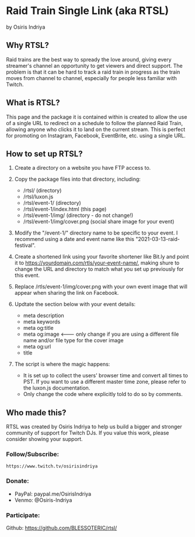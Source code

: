 # Raid Train Single Link (aka RTSL)
by Osiris Indriya

## Why RTSL?
Raid trains are the best way to spready the love around, giving every streamer's channel an opportunity to get viewers and direct support. The problem is that it can be hard to track a raid train in progress as the train moves from channel to channel, especially for people less familiar with Twitch.



## What is RTSL?
This page and the package it is contained within is created to allow the use of a single URL to redirect on a schedule to follow the planned Raid Train, allowing anyone who clicks it to land on the current stream. This is perfect for promoting on Instagram, Facebook, EventBrite, etc. using a single URL.


## How to set up RTSL?

1. Create a directory on a website you have FTP access to.

2. Copy the package files into that directory, including:
	- /rtsl/ (directory)
	- /rtsl/luxon.js
	- /rtsl/event-1/ (directory)
	- /rtsl/event-1/index.html (this page)
	- /rtsl/event-1/img/ (directory - do not change!)
	- /rtsl/event-1/img/cover.png (social share image for your event)

3. Modify the "/event-1/" directory name to be specific to your event. I recommend using a date and event name like this "2021-03-13-raid-festival".

4. Create a shortened link using your favorite shortener like Bit.ly and point it to https://yourdomain.com/rtls/your-event-name/, making shure to change the URL and directory to match what you set up previously for this event.

5. Replace /rtls/event-1/img/cover.png with your own event image that will appear when sharing the link on Facebook.

6. Updtate the <head> section below with your event details:
	- meta description
	- meta keywords
	- meta og:title
	- meta og:image <--- only change if you are using a different file name and/or file type for the cover image
	- meta og:url
	- title

7. The script is where the magic happens: 
	- It is set up to collect the users' browser time and convert all times to PST. If you want to use a different master time zone, please refer to the luxon.js documentation.
	- Only change the code where explicitly told to do so by comments.


## Who made this?
RTSL was created by Osiris Indriya to help us build a bigger and stronger community of support for Twitch DJs. If you value this work, please consider showing your support.

### Follow/Subscribe: 
	https://www.twitch.tv/osirisindriya

### Donate:
- PayPal: paypal.me/OsirisIndriya
- Venmo: @Osiris-Indriya

### Participate:
Github: https://github.com/BLESSOTERIC/rtsl/
